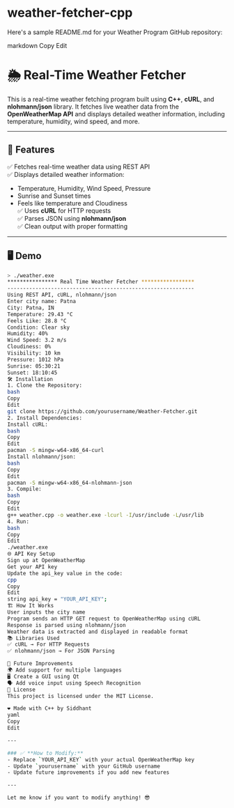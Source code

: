# weather-fetcher-cpp
Here's a sample README.md for your Weather Program GitHub repository:

markdown
Copy
Edit
# 🌦️ Real-Time Weather Fetcher

This is a real-time weather fetching program built using **C++**, **cURL**, and **nlohmann/json** library. It fetches live weather data from the **OpenWeatherMap API** and displays detailed weather information, including temperature, humidity, wind speed, and more.

---

## 🚀 Features
✅ Fetches real-time weather data using REST API  
✅ Displays detailed weather information:  
  - Temperature, Humidity, Wind Speed, Pressure  
  - Sunrise and Sunset times  
  - Feels like temperature and Cloudiness  
✅ Uses **cURL** for HTTP requests  
✅ Parses JSON using **nlohmann/json**  
✅ Clean output with proper formatting  

---

## 🖥️ Demo
```bash
> ./weather.exe
**************** Real Time Weather Fetcher *****************
------------------------------------------------------------
Using REST API, cURL, nlohmann/json
Enter city name: Patna
City: Patna, IN
Temperature: 29.43 °C
Feels Like: 28.8 °C
Condition: Clear sky
Humidity: 40%
Wind Speed: 3.2 m/s
Cloudiness: 0%
Visibility: 10 km
Pressure: 1012 hPa
Sunrise: 05:30:21
Sunset: 18:10:45
🛠️ Installation
1. Clone the Repository:
bash
Copy
Edit
git clone https://github.com/yourusername/Weather-Fetcher.git
2. Install Dependencies:
Install cURL:
bash
Copy
Edit
pacman -S mingw-w64-x86_64-curl
Install nlohmann/json:
bash
Copy
Edit
pacman -S mingw-w64-x86_64-nlohmann-json
3. Compile:
bash
Copy
Edit
g++ weather.cpp -o weather.exe -lcurl -I/usr/include -L/usr/lib
4. Run:
bash
Copy
Edit
./weather.exe
🌐 API Key Setup
Sign up at OpenWeatherMap
Get your API key
Update the api_key value in the code:
cpp
Copy
Edit
string api_key = "YOUR_API_KEY";
🏗️ How It Works
User inputs the city name
Program sends an HTTP GET request to OpenWeatherMap using cURL
Response is parsed using nlohmann/json
Weather data is extracted and displayed in readable format
📚 Libraries Used
✅ cURL → For HTTP Requests
✅ nlohmann/json → For JSON Parsing

🚀 Future Improvements
🌍 Add support for multiple languages
🖥️ Create a GUI using Qt
🗣️ Add voice input using Speech Recognition
📝 License
This project is licensed under the MIT License.

❤️ Made with C++ by Siddhant
yaml
Copy
Edit

---

### ✅ **How to Modify:**
- Replace `YOUR_API_KEY` with your actual OpenWeatherMap key  
- Update `yourusername` with your GitHub username  
- Update future improvements if you add new features  

---

Let me know if you want to modify anything! 😎






